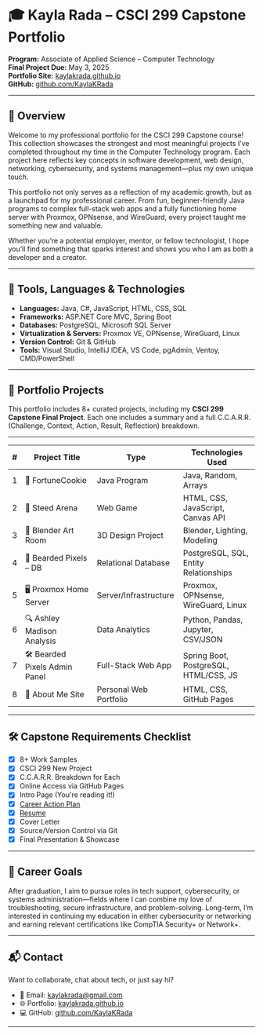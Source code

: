# 🎓 Kayla Rada – CSCI 299 Capstone Portfolio  
**Program:** Associate of Applied Science – Computer Technology  
**Final Project Due:** May 3, 2025  
**Portfolio Site:** [kaylakrada.github.io](https://kaylakrada.github.io)  
**GitHub:** [github.com/KaylaKRada](https://github.com/KaylaKRada)

---

## 🧭 Overview  
Welcome to my professional portfolio for the CSCI 299 Capstone course! This collection showcases the strongest and most meaningful projects I’ve completed throughout my time in the Computer Technology program. Each project here reflects key concepts in software development, web design, networking, cybersecurity, and systems management—plus my own unique touch.

This portfolio not only serves as a reflection of my academic growth, but as a launchpad for my professional career. From fun, beginner-friendly Java programs to complex full-stack web apps and a fully functioning home server with Proxmox, OPNsense, and WireGuard, every project taught me something new and valuable.

Whether you’re a potential employer, mentor, or fellow technologist, I hope you’ll find something that sparks interest and shows you who I am as both a developer and a creator.

---

## 🧰 Tools, Languages & Technologies  
- **Languages:** Java, C#, JavaScript, HTML, CSS, SQL  
- **Frameworks:** ASP.NET Core MVC, Spring Boot  
- **Databases:** PostgreSQL, Microsoft SQL Server  
- **Virtualization & Servers:** Proxmox VE, OPNsense, WireGuard, Linux  
- **Version Control:** Git & GitHub  
- **Tools:** Visual Studio, IntelliJ IDEA, VS Code, pgAdmin, Ventoy, CMD/PowerShell  

---

## 📂 Portfolio Projects  
This portfolio includes 8+ curated projects, including my **CSCI 299 Capstone Final Project**. Each one includes a summary and a full C.C.A.R.R. (Challenge, Context, Action, Result, Reflection) breakdown.

--- 

| #  | Project Title                | Type                      | Technologies Used                           |
|----|------------------------------|---------------------------|---------------------------------------------|
| 1  | 🥠 FortuneCookie             | Java Program              | Java, Random, Arrays                        |
| 2  | 🐎 Steed Arena               | Web Game                  | HTML, CSS, JavaScript, Canvas API           |
| 3  | 🧱 Blender Art Room          | 3D Design Project         | Blender, Lighting, Modeling                 |
| 4  | 📸 Bearded Pixels – DB       | Relational Database       | PostgreSQL, SQL, Entity Relationships       |
| 5  | 🖥️ Proxmox Home Server       | Server/Infrastructure     | Proxmox, OPNsense, WireGuard, Linux         |
| 6  | 🔍 Ashley Madison Analysis   | Data Analytics            | Python, Pandas, Jupyter, CSV/JSON           |
| 7  | 🛠️ Bearded Pixels Admin Panel | Full-Stack Web App        | Spring Boot, PostgreSQL, HTML/CSS, JS       |
| 8  | 🌼 About Me Site             | Personal Web Portfolio    | HTML, CSS, GitHub Pages                     |


---

## 🛠️ Capstone Requirements Checklist  
- [x] 8+ Work Samples  
- [x] CSCI 299 New Project  
- [x] C.C.A.R.R. Breakdown for Each  
- [x] Online Access via GitHub Pages  
- [x] Intro Page (You're reading it!)  
- [x] [Career Action Plan](https://github.com/KaylaKRada/KaylaKRada.github.io/blob/main/Career%20Action%20Plan.pdf)
- [x] [Resume](https://github.com/KaylaKRada/KaylaKRada.github.io/blob/main/images/resume/Resume-KR2024.pdf)
- [x] Cover Letter  
- [x] Source/Version Control via Git  
- [x] Final Presentation & Showcase  

---

## 🎯 Career Goals  
After graduation, I aim to pursue roles in tech support, cybersecurity, or systems administration—fields where I can combine my love of troubleshooting, secure infrastructure, and problem-solving. Long-term, I’m interested in continuing my education in either cybersecurity or networking and earning relevant certifications like CompTIA Security+ or Network+.

---

## 📬 Contact  
Want to collaborate, chat about tech, or just say hi?  
- 📧 Email: [kaylakrada@gmail.com](mailto:kaylakrada@gmail.com)  
- 🌐 Portfolio: [kaylakrada.github.io](https://kaylakrada.github.io)  
- 💻 GitHub: [github.com/KaylaKRada](https://github.com/KaylaKRada)

---
